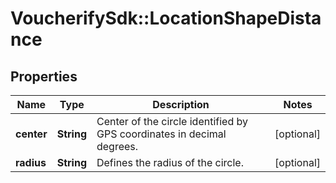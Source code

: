 # VoucherifySdk::LocationShapeDistance

## Properties

| Name | Type | Description | Notes |
| ---- | ---- | ----------- | ----- |
| **center** | **String** | Center of the circle identified by GPS coordinates in decimal degrees. | [optional] |
| **radius** | **String** | Defines the radius of the circle. | [optional] |

